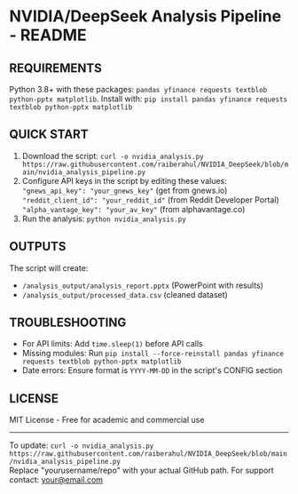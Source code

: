 # NVIDIA/DeepSeek Analysis Pipeline - README

## REQUIREMENTS
Python 3.8+ with these packages: `pandas yfinance requests textblob python-pptx matplotlib`. Install with: `pip install pandas yfinance requests textblob python-pptx matplotlib`

## QUICK START
1. Download the script: `curl -o nvidia_analysis.py https://raw.githubusercontent.com/raiberahul/NVIDIA_DeepSeek/blob/main/nvidia_analysis_pipeline.py`  
2. Configure API keys in the script by editing these values:  
   `"gnews_api_key": "your_gnews_key"` (get from gnews.io)  
   `"reddit_client_id": "your_reddit_id"` (from Reddit Developer Portal)  
   `"alpha_vantage_key": "your_av_key"` (from alphavantage.co)  
3. Run the analysis: `python nvidia_analysis.py`

## OUTPUTS
The script will create:  
- `/analysis_output/analysis_report.pptx` (PowerPoint with results)  
- `/analysis_output/processed_data.csv` (cleaned dataset)

## TROUBLESHOOTING
- For API limits: Add `time.sleep(1)` before API calls  
- Missing modules: Run `pip install --force-reinstall pandas yfinance requests textblob python-pptx matplotlib`  
- Date errors: Ensure format is `YYYY-MM-DD` in the script's CONFIG section

## LICENSE
MIT License - Free for academic and commercial use

---

To update: `curl -o nvidia_analysis.py https://raw.githubusercontent.com/raiberahul/NVIDIA_DeepSeek/blob/main/nvidia_analysis_pipeline.py`  
Replace "yourusername/repo" with your actual GitHub path. For support contact: your@email.com
